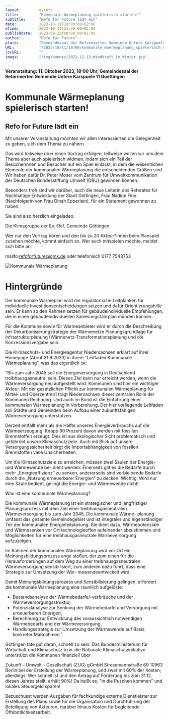 ```yaml
---
layout:        events
title:         "Kommunale Wärmeplanung spielerisch starten!"
subtitle:      "Refo for Future lädt ein"
date:          2023-10-11T18:00:00+02:00
etime:         2023-10-11T21:30:00+02:00
publishdate:   2023-09-23T00:00:00+01:00
author:        "Refo for Future"
place:         "Gemeindesaal der Reformierten Gemeinde Untere Karspuele 11 Goettingen"
URL:           "/2023/10/11/18/00/kommunale_waermeplanung_spielerisch_starten"
locURL:        ""
image:         "/img/banner/2022-12-13-Windkraft_im_Winter.jpg"
---
```


**Veranstaltung: 11. Oktober 2023, 18:00 Uhr, Gemeindesaal der Reformierten Gemeinde Untere Karspuele 11 Goettingen**

Kommunale Wärmeplanung spielerisch starten!
===========

Refo for Future lädt ein
-----------
Mit unserer Veranstaltung möchten wir allen Interessierten die Gelegenheit zu geben, sich dem Thema zu nähern.

Das wird teilweise über einen Vortrag erfolgen, teilweise wollen wir uns dem Thema aber auch spielerisch widmen, indem sich ein Teil der Besucherinnen und Besucher auf ein Spiel einlässt, in dem die wesentlichen Elemente der kommunalen Wärmeplanung die entscheidenden Größen sind. Wir haben dafür Dr. Peter Moser vom Zentrum für Umweltkommunikation der Deutschen Bundesstiftung Umwelt (DBU) gewinnen können.
 
Besonders froh sind wir darüber, auch die neue Leiterin des Referates für Nachhaltige Entwicklung der Stadt Göttingen, Frau Nadine Finn (Nachfolgerin von Frau Dinah Epperlein), für ein Statement gewonnen zu haben.
 
 
Sie sind also herzlich eingeladen.

Die Klimagruppe der Ev.-Ref. Gemeinde Göttingen

Wer nur den Vortrag hören und den bis zu 20 Akteur*innen beim Planspiel zusehen möchte, kommt
einfach so. Wer auch mitspielen möchte, meldet sich bitte an:

mailto:refoforfuture@gmx.de oder telefonisch 0177 7543753

![Kommunale Wärmeplanung](/img/event/2023-10-11-Kommunale_Wärmeplanung.jpg)

# Hintergründe

Der kommunale Wärmeplan wird die regulatorische Leitplanken für individuelle Investitionsentscheidungen setzen und dafür Orientierungshilfe sein. Er kann so den Rahmen setzen für gebäudeindividuelle Empfehlungen, die in einen gebäudeindividuellen Sanierungsfahrplan münden können.

Für die Kommune sowie für Wärmeanbieter wird er durch die Beschreibung der Dekarbonisierungstrategie der Wärmenetze Planungsgrundlage für Infrastrukturplanung (Wärmenetz-Transformationsplanung und die Konzessionsvergabe sein.
 
 
Die Klimaschutz- und Energieagentur Niedersachsen erklärt auf ihrer Homepage (Abruf 21.9.2023)  in ihrem "Leitfaden Kommunale Wärmeplanung", was das eigentlich ist:

"Bis zum Jahr 2045 soll die Energieversorgung in Deutschland treibhausgasneutral sein. Dieses Ziel kann nur erreicht werden, wenn die Wärmeversorgung neu aufgestellt wird. Kommunen sind hier ein wichtiger Akteur. Mit der gesetzlichen Pflicht zur kommunalen Wärmeplanung für Mittel- und Oberzentren1 trägt Niedersachsen dieser zentralen Rolle der Kommunen Rechnung. Und auch im Bund ist die Einführung einer kommunalen Wärmeplanung in Vorbereitung. Der hier vorliegende Leitfaden soll Städte und Gemeinden beim Aufbau einer zukunftsfähigen
Wärmeversorgung unterstützen.
 
Derzeit entfällt mehr als die Hälfte unseres Energieverbrauchs auf die Wärmeerzeugung. Knapp 90 Prozent davon werden mit fossilen Brennstoffen erzeugt. Dies ist aus ökologischer Sicht problematisch und gefährdet unsere Klimaschutzziele. Auch mit Blick auf unsere Versorgungssicherheit birgt die Importabhängigkeit von fossilen Brennstoffen viele Unsicherheiten.
 
Um die Klimaschutzziele zu erreichen, müssen zwei Säulen der Energie- und Wärmewende be- dient werden: Einerseits gilt es die Bedarfe durch mehr „Energieeffizienz“ zu senken, andererseits sind verbleibende Bedarfe durch die „Nutzung erneuerbarer Energien“ zu decken. Wichtig: Wird nur eine Säule bedient, gelingt die Energie- und Wärmewende nicht!

Was ist eine kommunale Wärmeplanung?

Die kommunale Wärmeplanung ist ein strategischer und langfristiger Planungsprozess mit dem Ziel einer treibhausgasneutralen Wärmeversorgung bis zum Jahr 2045. Die kommunale Wärme-
planung umfasst das gesamte Gemeindegebiet und ist integraler und eigenständiger Teil der kommunalen Energieleitplanung. Sie dient dazu, Wärmepotenziale und Wärmesenken vor Ort technologieoffen aufeinander abzustimmen und Möglichkeiten für eine treibhausgasneutrale Wärmeversorgung aufzuzeigen.

Im Rahmen der kommunalen Wärmeplanung wird vor Ort ein Meinungsbildungsprozess ange stoßen, der zum einen für die Herausforderungen auf dem Weg zu einer treibhausgasneutralen Wärmeversorgung sensibilisiert, zum anderen dazu führt, dass eine Strategie zur Umsetzung der Wär- mewendeentwickelt wird.

Damit Meinungsbildungsprozess und Sensibilisierung gelingen, erfordert die kommunale Wärmeplanung eine räumlich aufgelöste:
- Bestandsanalyse der Wärmebedarfe/-verbräuche und der Wärmeversorgungsstruktur,
- Potenzialanalyse zur Senkung der Wärmebedarfe und Versorgung mit erneuerbaren Enerigen,
- Berechnung zur Entwicklung des voraussichtlich notwendigen Wärmebedarfs und der Wärmeversorgung,
- Handlungsstrategie zur Umsetzung der Wärmewende auf Basis konkreter Maßnahmen."
 
 
Göttingen täte gut daran, schnell zu sein: Das Bundesministerium für Wirtschaft und Klimaschutz bzw. die Nationale Klimaschutzinitiative unterstützt die Kommunen finanziell über 

Zukunft – Umwelt – Gesellschaft (ZUG) gGmbH
Stresemannstraße 69
10963 Berlin
bei der Erstellung der Wärmeplanung, und zwar mit 60% der Kosten; allerdings: Wer schnell ist und den Antrag auf Förderung bis zum 31.12. diesen Jahres stellt, erhält 90%! Da heißt es, "in die Puschen kommen" und lokales Steuergeld sparen!
 
Bezuschusst werden Ausgaben für fachkundige externe Dienstleister zur Erstellung des Plans sowie für die Organisation und Durchführung der Beteiligung von Akteuren, darüber hinaus Kosten für begleitende Öffebntlichkeitsarbeit.

